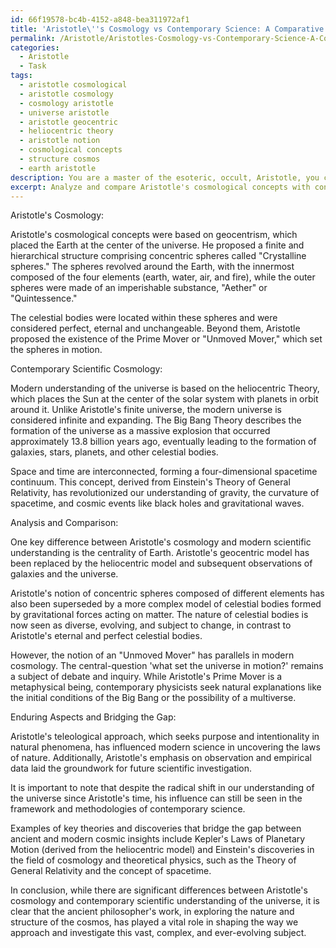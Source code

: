 ```yaml
---
id: 66f19578-bc4b-4152-a848-bea311972af1
title: 'Aristotle\''s Cosmology vs Contemporary Science: A Comparative Study'
permalink: /Aristotle/Aristotles-Cosmology-vs-Contemporary-Science-A-Comparative-Study/
categories:
  - Aristotle
  - Task
tags:
  - aristotle cosmological
  - aristotle cosmology
  - cosmology aristotle
  - universe aristotle
  - aristotle geocentric
  - heliocentric theory
  - aristotle notion
  - cosmological concepts
  - structure cosmos
  - earth aristotle
description: You are a master of the esoteric, occult, Aristotle, you complete tasks to the absolute best of your ability, no matter if you think you were not trained to do the task specifically, you will attempt to do it anyways, since you have performed the tasks you are given with great mastery, accuracy, and deep understanding of what is requested. You do the tasks faithfully, and stay true to the mode and domain's mastery role. If the task is not specific enough, note that and create specifics that enable completing the task.
excerpt: Analyze and compare Aristotle's cosmological concepts with contemporary scientific understanding of the universe, including the formation of celestial bodies, the nature of space and time, and the overall structure of the cosmos. Draw parallels and highlight differences, while expanding on the historically significant and enduring aspects of Aristotle's worldview that may have influenced modern theories. Additionally, provide examples of any key theories or discoveries that serve to bridge the gap between ancient and modern cosmic insights.
---
```

Aristotle's Cosmology:

Aristotle's cosmological concepts were based on geocentrism, which placed the Earth at the center of the universe. He proposed a finite and hierarchical structure comprising concentric spheres called "Crystalline spheres." The spheres revolved around the Earth, with the innermost composed of the four elements (earth, water, air, and fire), while the outer spheres were made of an imperishable substance, "Aether" or "Quintessence."

The celestial bodies were located within these spheres and were considered perfect, eternal and unchangeable. Beyond them, Aristotle proposed the existence of the Prime Mover or "Unmoved Mover," which set the spheres in motion.

Contemporary Scientific Cosmology:

Modern understanding of the universe is based on the heliocentric Theory, which places the Sun at the center of the solar system with planets in orbit around it. Unlike Aristotle's finite universe, the modern universe is considered infinite and expanding. The Big Bang Theory describes the formation of the universe as a massive explosion that occurred approximately 13.8 billion years ago, eventually leading to the formation of galaxies, stars, planets, and other celestial bodies.

Space and time are interconnected, forming a four-dimensional spacetime continuum. This concept, derived from Einstein's Theory of General Relativity, has revolutionized our understanding of gravity, the curvature of spacetime, and cosmic events like black holes and gravitational waves.

Analysis and Comparison:

One key difference between Aristotle's cosmology and modern scientific understanding is the centrality of Earth. Aristotle's geocentric model has been replaced by the heliocentric model and subsequent observations of galaxies and the universe.

Aristotle's notion of concentric spheres composed of different elements has also been superseded by a more complex model of celestial bodies formed by gravitational forces acting on matter. The nature of celestial bodies is now seen as diverse, evolving, and subject to change, in contrast to Aristotle's eternal and perfect celestial bodies.

However, the notion of an "Unmoved Mover" has parallels in modern cosmology. The central-question 'what set the universe in motion?' remains a subject of debate and inquiry. While Aristotle's Prime Mover is a metaphysical being, contemporary physicists seek natural explanations like the initial conditions of the Big Bang or the possibility of a multiverse.

Enduring Aspects and Bridging the Gap:

Aristotle's teleological approach, which seeks purpose and intentionality in natural phenomena, has influenced modern science in uncovering the laws of nature. Additionally, Aristotle's emphasis on observation and empirical data laid the groundwork for future scientific investigation.

It is important to note that despite the radical shift in our understanding of the universe since Aristotle's time, his influence can still be seen in the framework and methodologies of contemporary science.

Examples of key theories and discoveries that bridge the gap between ancient and modern cosmic insights include Kepler's Laws of Planetary Motion (derived from the heliocentric model) and Einstein's discoveries in the field of cosmology and theoretical physics, such as the Theory of General Relativity and the concept of spacetime.

In conclusion, while there are significant differences between Aristotle's cosmology and contemporary scientific understanding of the universe, it is clear that the ancient philosopher's work, in exploring the nature and structure of the cosmos, has played a vital role in shaping the way we approach and investigate this vast, complex, and ever-evolving subject.
